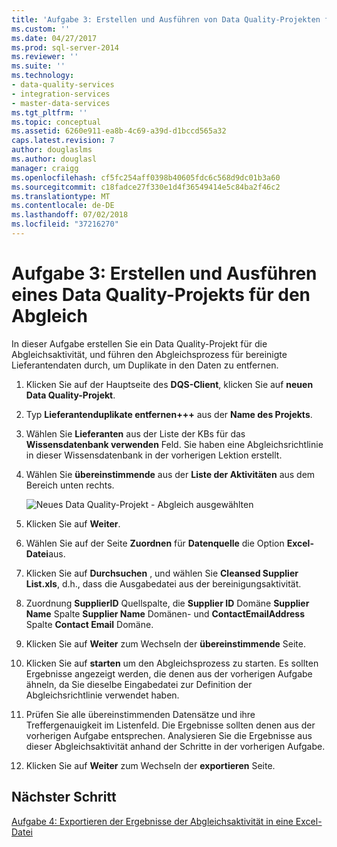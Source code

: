 ```yaml
---
title: 'Aufgabe 3: Erstellen und Ausführen von Data Quality-Projekten für den Abgleich | Microsoft-Dokumentation'
ms.custom: ''
ms.date: 04/27/2017
ms.prod: sql-server-2014
ms.reviewer: ''
ms.suite: ''
ms.technology:
- data-quality-services
- integration-services
- master-data-services
ms.tgt_pltfrm: ''
ms.topic: conceptual
ms.assetid: 6260e911-ea8b-4c69-a39d-d1bccd565a32
caps.latest.revision: 7
author: douglaslms
ms.author: douglasl
manager: craigg
ms.openlocfilehash: cf5fc254aff0398b40605fdc6c568d9dc01b3a60
ms.sourcegitcommit: c18fadce27f330e1d4f36549414e5c84ba2f46c2
ms.translationtype: MT
ms.contentlocale: de-DE
ms.lasthandoff: 07/02/2018
ms.locfileid: "37216270"
---
```

# <a name="task-3-creating-and-running-a-data-quality-project-for-matching"></a>Aufgabe 3: Erstellen und Ausführen eines Data Quality-Projekts für den Abgleich
  In dieser Aufgabe erstellen Sie ein Data Quality-Projekt für die Abgleichsaktivität, und führen den Abgleichsprozess für bereinigte Lieferantendaten durch, um Duplikate in den Daten zu entfernen.  
  
1.  Klicken Sie auf der Hauptseite des **DQS-Client**, klicken Sie auf **neuen Data Quality-Projekt**.  
  
2.  Typ **Lieferantenduplikate entfernen+++** aus der **Name des Projekts**.  
  
3.  Wählen Sie **Lieferanten** aus der Liste der KBs für das **Wissensdatenbank verwenden** Feld. Sie haben eine Abgleichsrichtlinie in dieser Wissensdatenbank in der vorherigen Lektion erstellt.  
  
4.  Wählen Sie **übereinstimmende** aus der **Liste der Aktivitäten** aus dem Bereich unten rechts.  
  
     ![Neues Data Quality-Projekt - Abgleich ausgewählten](../../2014/tutorials/media/et-creatingandrunningadqpformatching.jpg "neuen Data Quality-Projekt - Abgleich ausgewählten")  
  
5.  Klicken Sie auf **Weiter**.  
  
6.  Wählen Sie auf der Seite **Zuordnen** für **Datenquelle** die Option **Excel-Datei**aus.  
  
7.  Klicken Sie auf **Durchsuchen** , und wählen Sie **Cleansed Supplier List.xls**, d.h., dass die Ausgabedatei aus der bereinigungsaktivität.  
  
8.  Zuordnung **SupplierID** Quellspalte, die **Supplier ID** Domäne **Supplier Name** Spalte **Supplier Name** Domänen- und **ContactEmailAddress** Spalte **Contact Email** Domäne.  
  
9. Klicken Sie auf **Weiter** zum Wechseln der **übereinstimmende** Seite.  
  
10. Klicken Sie auf **starten** um den Abgleichsprozess zu starten. Es sollten Ergebnisse angezeigt werden, die denen aus der vorherigen Aufgabe ähneln, da Sie dieselbe Eingabedatei zur Definition der Abgleichsrichtlinie verwendet haben.  
  
11. Prüfen Sie alle übereinstimmenden Datensätze und ihre Treffergenauigkeit im Listenfeld. Die Ergebnisse sollten denen aus der vorherigen Aufgabe entsprechen. Analysieren Sie die Ergebnisse aus dieser Abgleichsaktivität anhand der Schritte in der vorherigen Aufgabe.  
  
12. Klicken Sie auf **Weiter** zum Wechseln der **exportieren** Seite.  
  
## <a name="next-step"></a>Nächster Schritt  
 [Aufgabe 4: Exportieren der Ergebnisse der Abgleichsaktivität in eine Excel-Datei](../../2014/tutorials/task-4-exporting-the-results-from-matching-activity-to-an-excel-file.md)  
  
  

